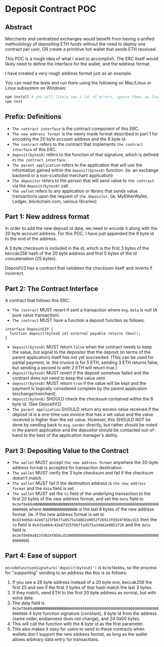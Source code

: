 # Deposit Contract POC

## Abstract

Merchants and centralized exchanges would benefit from having a unified methodology 
of depositing ETH funds without the need to deploy one contract per user, OR create 
a primitive hot wallet that sends ETH received.

This POC is a rough idea of what I want to accomplish. The ERC itself would likely need
to define the interface for the wallet, and the address format.

I have created a very rough address format just as an example.

You can read the tests and run them using the following on Mac/Linux or Linux subsystem on Windows:

```bash
npm install # you will likely see a lot of errors, ignore them, as long as the install succeeds.
npm test
```

## Prefix: Definitions
- `The contract interface` is the contract component of this ERC.
- `The new address format` is the newly made format described in part 1 for encoding the 20 byte account address and the 8 byte id.
- `The contract` refers to the contract that implements `the contract interface` of this ERC.
- `deposit(bytes8)` refers to the function of that signature, which is defined in `the contract interface`.
- `The parent application` refers to the application that will use the information gained within the `deposit(bytes8)` function. (ie. an exchange backend or a non-custodial merchant application)
- `The depositor` refers to the person that will send value to `the contract` via the `deposit(bytes8)` call.
- `The wallet` refers to any application or library that sends value transactions upon the request of `the depositor`. (ie. MyEtherWallet, Ledger, blockchain.com, various libraries)

## Part 1: New address format

In order to add the new deposit id data, we need to encode it along with the 20 byte
account address. For this POC, I have just appended the 8 byte id to the end of the
address.

A 3 byte checksum is included in the id, which is the first 3 bytes of the keccak256
hash of the 20 byte address and first 5 bytes of the id concatenation (25 bytes).

DepositV2 has a contract that validates the checksum itself and reverts if incorrect.

## Part 2: The Contract Interface

A contract that follows this ERC:

- `The contract` MUST revert if sent a transaction where `msg.data` is null (A pure value transaction).
- `The contract` MUST have a function a deposit function as follows:

```solidity
interface DepositEIP {
  function deposit(bytes8 id) external payable returns (bool);
}
```

- `deposit(bytes8)` MUST return `false` when the contract needs to keep the value, but signal to the depositor that the deposit (in terms of the parent application) itself has not yet succeeded. (This can be used for partial payment, ie. the invoice is for 5 ETH, sending 3 ETH returns false, but sending a second tx with 2 ETH will return true.)
- `deposit(bytes8)` MUST revert if the deposit somehow failed and the contract does not need to keep the value sent.
- `deposit(bytes8)` MUST return `true` if the value will be kept and the payment is logically considered complete by the parent application (exchange/merchant).
- `deposit(bytes8)` SHOULD check the checksum contained within the 8 byte id. (See DepositV2)
- `The parent application` SHOULD return any excess value received if the deposit id is a one-time-use invoice that has a set value and the value received is higher than the set value. However, this SHOULD NOT be done by sending back to `msg.sender` directly, but rather should be noted in the parent application and the depositor should be contacted out-of-band to the best of the application manager's ability.

## Part 3: Depositing Value to the Contract

- `The wallet` MUST accept `the new address format` anywhere the 20-byte address format is accepted for transaction destination.
- `The wallet` MUST verify the 3 byte checksum and fail if the checksum doesn't match.
- `The wallet` MUST fail if the destination address is `the new address format` and the `data` field is set.
- `The wallet` MUST set the `to` field of the underlying transaction to the first 20 bytes of the new address format, and set the `data` field to `0x3ef8e69aNNNNNNNNNNNNNNNN000000000000000000000000000000000000000000000000` where `NNNNNNNNNNNNNNNN` is the last 8 bytes of the new address format. (ie. if the new address format is set to `0x433e064c42e87325fb6ffa9575a34862e0052f26913fd924f056cd15` then the `to` field is `0x433e064c42e87325fb6ffa9575a34862e0052f26` and the `data` field is `0x3ef8e69a913fd924f056cd15000000000000000000000000000000000000000000000000`)

## Part 4: Ease of support

`encodeFunctionSignature('deposit(bytes8)')` is `0x3ef8e69a`, so the process for
"supporting" sending to an address like this is as follows:

1. If you see a 28 byte address instead of a 20 byte one, keccak256 the first 25
and see if the first 3 bytes of that hash match the last 3 bytes.
2. If they match, send ETH to the first 20 byte address as normal, but with extra data.
3. The data field is `0x3ef8e69aNNNNNNNNNNNNNNNN000000000000000000000000000000000000000000000000`
4 byte function signature (constant), 8 byte id from the address
(same order, endianness does not change), and 24 0x00 bytes.
4. This will call the function with the 8 byte id as the first parameter.
5. This also makes it easy for users to send to these contracts when wallets don't support
the new address format, as long as the wallet allows arbitrary data entry for transactions.